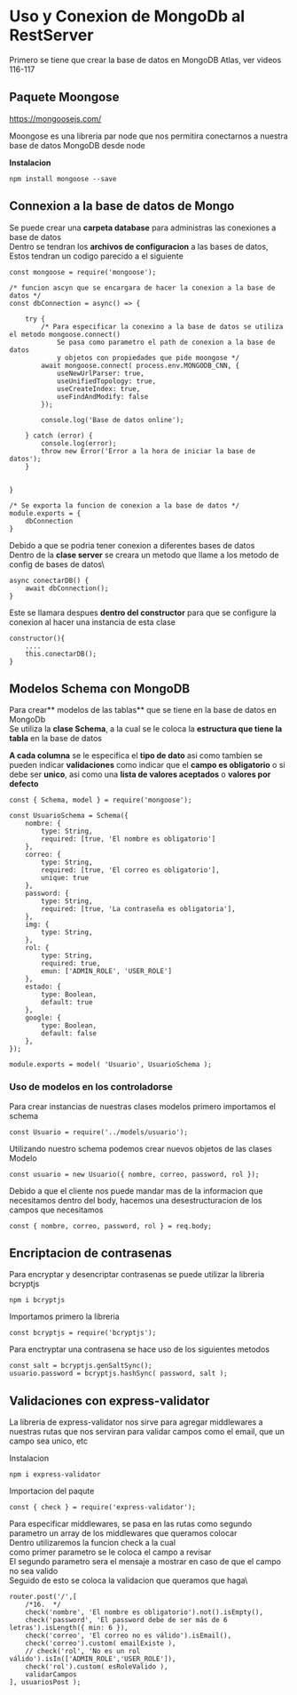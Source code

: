
# Uso y Conexion de MongoDb al RestServer

Primero se tiene que crear la base de datos en MongoDB Atlas, ver videos 116-117

## Paquete Moongose

https://mongoosejs.com/

Moongose es una libreria par node que nos permitira conectarnos a nuestra base de datos MongoDB desde node

**Instalacion**

    npm install mongoose --save

## Connexion a la base de datos de Mongo

Se puede crear una **carpeta database** para administras las conexiones a base de datos\
Dentro se tendran los **archivos de configuracion** a las bases de datos,\
Estos tendran un codigo parecido a el siguiente

    const mongoose = require('mongoose');

    /* funcion ascyn que se encargara de hacer la conexion a la base de datos */
    const dbConnection = async() => {

        try {
            /* Para especificar la conexino a la base de datos se utiliza el metodo mongoose.connect()
                Se pasa como parametro el path de conexion a la base de datos 
                y objetos con propiedades que pide moongose */
            await mongoose.connect( process.env.MONGODB_CNN, {
                useNewUrlParser: true,
                useUnifiedTopology: true,
                useCreateIndex: true,
                useFindAndModify: false
            });
        
            console.log('Base de datos online');

        } catch (error) {
            console.log(error);
            throw new Error('Error a la hora de iniciar la base de datos');
        }


    }

    /* Se exporta la funcion de conexion a la base de datos */
    module.exports = {
        dbConnection
    }

Debido a que se podria tener conexion a diferentes bases de datos\
Dentro de la **clase server** se creara un metodo que llame a los metodo de config de bases de datos\

    async conectarDB() {
        await dbConnection();
    }

Este se llamara despues **dentro del constructor** para que se configure la conexion al hacer una instancia de esta clase

    constructor(){
        ....
        this.conectarDB();
    }

## Modelos Schema con MongoDB

Para crear** modelos de las tablas** que se tiene en la base de datos en MongoDb\
Se utiliza la **clase Schema**, a la cual se le coloca la **estructura que tiene la tabla** en la base de datos

**A cada columna** se le especifica el **tipo de dato** asi como tambien se pueden indicar **validaciones**
como indicar que el **campo es obligatorio** o si debe ser **unico**, asi como una **lista de valores aceptados**
o **valores por defecto**

    const { Schema, model } = require('mongoose');

    const UsuarioSchema = Schema({
        nombre: {
            type: String,
            required: [true, 'El nombre es obligatorio']
        },
        correo: {
            type: String,
            required: [true, 'El correo es obligatorio'],
            unique: true
        },
        password: {
            type: String,
            required: [true, 'La contraseña es obligatoria'],
        },
        img: {
            type: String,
        },
        rol: {
            type: String,
            required: true,
            emun: ['ADMIN_ROLE', 'USER_ROLE']
        },
        estado: {
            type: Boolean,
            default: true
        },
        google: {
            type: Boolean,
            default: false
        },
    });

    module.exports = model( 'Usuario', UsuarioSchema );

### Uso de modelos en los controladorse

Para crear instancias de nuestras clases modelos primero importamos el schema 

    const Usuario = require('../models/usuario');

Utilizando nuestro schema podemos crear nuevos objetos de las clases Modelo
    
    const usuario = new Usuario({ nombre, correo, password, rol });

Debido a que el cliente nos puede mandar mas de la informacion que necesitamos dentro del body, 
hacemos una desestructuracion de los campos que necesitamos

    const { nombre, correo, password, rol } = req.body;


## Encriptacion de contrasenas

Para encryptar y desencriptar contrasenas se puede utilizar la libreria bcryptjs

    npm i bcryptjs

Importamos primero la libreria

    const bcryptjs = require('bcryptjs');

Para enctryptar una contrasena se hace uso de los siguientes metodos

    const salt = bcryptjs.genSaltSync();
    usuario.password = bcryptjs.hashSync( password, salt );


## Validaciones con express-validator

La libreria de express-validator nos sirve para agregar middlewares a nuestras rutas
que nos serviran para validar campos como el email, que un campo sea unico, etc

Instalacion
    
    npm i express-validator

Importacion del paqute

    const { check } = require('express-validator');

Para especificar middlewares, se pasa en las rutas como segundo parametro un array de los middlewares que queramos colocar\
Dentro utilizaremos la funcion check a la cual\
como primer parametro se le coloca el campo a revisar\
El segundo parametro sera el mensaje a mostrar en caso de que el campo no sea valido\
Seguido de esto se coloca la validacion que queramos que haga\

    router.post('/',[
        /*16.  */
        check('nombre', 'El nombre es obligatorio').not().isEmpty(),
        check('password', 'El password debe de ser más de 6 letras').isLength({ min: 6 }),
        check('correo', 'El correo no es válido').isEmail(),
        check('correo').custom( emailExiste ),
        // check('rol', 'No es un rol válido').isIn(['ADMIN_ROLE','USER_ROLE']),
        check('rol').custom( esRoleValido ), 
        validarCampos
    ], usuariosPost );
